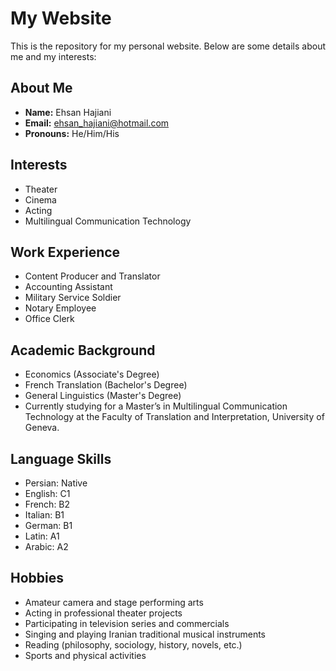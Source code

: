 # My Website

This is the repository for my personal website. Below are some details about me and my interests:

## About Me

- **Name:** Ehsan Hajiani
- **Email:** ehsan_hajiani@hotmail.com
- **Pronouns:** He/Him/His

## Interests

- Theater
- Cinema
- Acting
- Multilingual Communication Technology

## Work Experience

- Content Producer and Translator
- Accounting Assistant
- Military Service Soldier
- Notary Employee
- Office Clerk

## Academic Background

- Economics (Associate's Degree)
- French Translation (Bachelor's Degree)
- General Linguistics (Master's Degree)
- Currently studying for a Master’s in Multilingual Communication Technology at the Faculty of Translation and Interpretation, University of Geneva.

## Language Skills

- Persian: Native
- English: C1
- French: B2
- Italian: B1
- German: B1
- Latin: A1
- Arabic: A2

## Hobbies

- Amateur camera and stage performing arts
- Acting in professional theater projects
- Participating in television series and commercials
- Singing and playing Iranian traditional musical instruments
- Reading (philosophy, sociology, history, novels, etc.)
- Sports and physical activities
